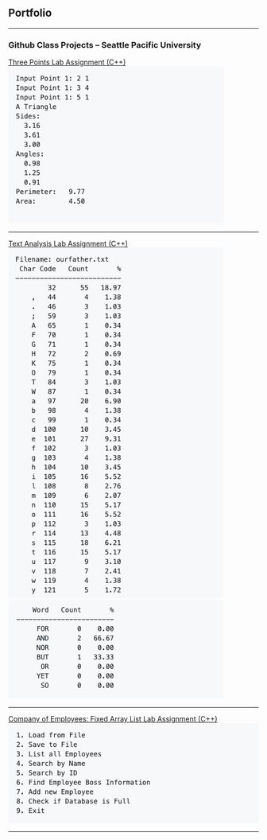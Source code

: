 ## Portfolio

---

### Github Class Projects – Seattle Pacific University

[Three Points Lab Assignment (C++)](/three-points-lab.md)
<img src="images/Screen Shot 2019-12-08 at 19.03.45.png?raw=true"/>

---

[Text Analysis Lab Assignment (C++)](/text-analysis.md)
<img src="images/Screen Shot 2019-12-08 at 23.01.07.png?raw=true"/>
<img src="images/Screen Shot 2019-12-08 at 22.56.59.png?raw=true"/>

---
[Company of Employees: Fixed Array List Lab Assignment (C++)](/company-employees.md)
<img src="images/Screen Shot 2019-12-08 at 23.05.28.png?raw=true"/>







---
<!-- Remove above link if you don't want to attibute -->
